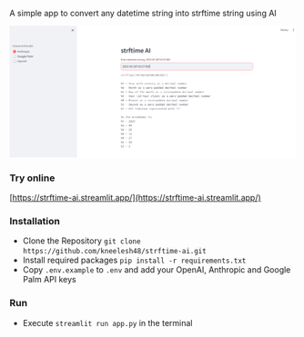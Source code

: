 A simple app to convert any datetime string into strftime string using AI

![Screenshot](screenshots/Screenshot.png)

### Try online
[https://strftime-ai.streamlit.app/](https://strftime-ai.streamlit.app/)

### Installation
* Clone the Repository `git clone https://github.com/kneelesh48/strftime-ai.git`
* Install required packages `pip install -r requirements.txt`
* Copy `.env.example` to `.env` and add your OpenAI, Anthropic and Google Palm API keys

### Run
* Execute `streamlit run app.py` in the terminal
